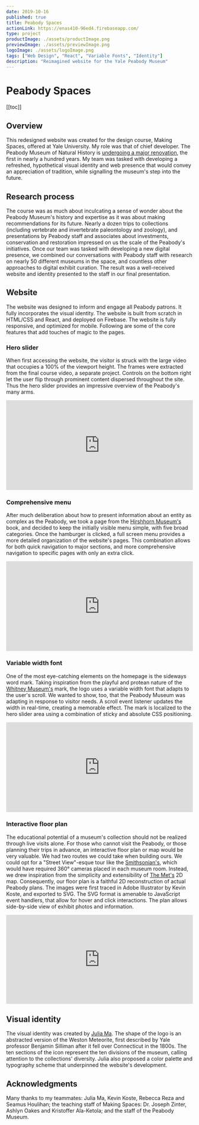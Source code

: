 ```yaml
---
date: 2019-10-16
published: true
title: Peabody Spaces
actionLink: https://enas410-96ed4.firebaseapp.com/
type: project
productImage: ./assets/productImage.png
previewImage: ./assets/previewImage.png
logoImage: ./assets/logoImage.png
tags: ["Web Design", "React", "Variable Fonts", "Identity"]
description: "Reimagined website for the Yale Peabody Museum"
---
```


# Peabody Spaces

[[toc]]

## Overview

This redesigned website was created for the design course, Making Spaces, offered at Yale University. My role was that of chief developer. The Peabody Museum of Natural History is [undergoing a major renovation](https://peabodyevolved.yale.edu/), the first in nearly a hundred years. My team was tasked with developing a refreshed, hypothetical visual identity and web presence that would convey an appreciation of tradition, while signalling the museum's step into the future.

## Research process

The course was as much about inculcating a sense of wonder about the Peabody Museum's history and expertise as it was about making recommendations for its future. Nearly a dozen trips to collections (including vertebrate and invertebrate paleontology and zoology), and presentations by Peabody staff and associates about investments, conservation and restoration impressed on us the scale of the Peabody's initiatives. Once our team was tasked with developing a new digital presence, we combined our conversations with Peabody staff with research on nearly 50 different museums in the space, and countless other approaches to digital exhibit curation. The result was a well-received website and identity presented to the staff in our final presentation.

## Website

The website was designed to inform and engage all Peabody patrons. It fully incorporates the visual identity. The website is built from scratch in HTML/CSS and React, and deployed on Firebase. The website is fully responsive, and optimized for mobile. Following are some of the core features that add touches of magic to the pages.

### Hero slider

When first accessing the website, the visitor is struck with the large video that occupies a 100% of the viewport height. The frames were extracted from the final course video, a separate project. Controls on the bottom right let the user flip through prominent content dispersed throughout the site. Thus the hero slider provides an impressive overview of the Peabody's many arms.

<div style="width:100%;height:0px;position:relative;padding-bottom:47.918%;"><iframe src="https://streamable.com/s/ix839/bmsusx" frameborder="0" width="100%" height="100%" allowfullscreen style="width:100%;height:100%;position:absolute;left:0px;top:0px;overflow:hidden;"></iframe></div>

### Comprehensive menu

After much deliberation about how to present information about an entity as complex as the Peabody, we took a page from the [Hirshhorn Museum's](https://hirshhorn.si.edu/) book, and decided to keep the initially visible menu simple, with five broad categories. Once the hamburger is clicked, a full screen menu provides a more detailed organization of the website's pages. This combination allows for both quick navigation to major sections, and more comprehensive navigation to specific pages with only an extra click.

<div style="width:100%;height:0px;position:relative;padding-bottom:47.918%;"><iframe src="https://streamable.com/s/tn4s8/dupayg" frameborder="0" width="100%" height="100%" allowfullscreen style="width:100%;height:100%;position:absolute;left:0px;top:0px;overflow:hidden;"></iframe></div>

### Variable width font

One of the most eye-catching elements on the homepage is the sideways word mark. Taking inspiration from the playful and protean nature of the [Whitney Museum's](https://whitney.org/) mark, the logo uses a variable width font that adapts to the user's scroll. We wanted to show, too, that the Peabody Museum was adapting in response to visitor needs. A scroll event listener updates the width in real-time, creating a memorable effect. The mark is localized to the hero slider area using a combination of sticky and absolute CSS positioning.

<div style="width:100%;height:0px;position:relative;padding-bottom:47.918%;"><iframe src="https://streamable.com/s/5wc2u/qqdvgc" frameborder="0" width="100%" height="100%" allowfullscreen style="width:100%;height:100%;position:absolute;left:0px;top:0px;overflow:hidden;"></iframe></div>

### Interactive floor plan

The educational potential of a museum's collection should not be realized through live visits alone. For those who cannot visit the Peabody, or those planning their trips in advance, an interactive floor plan or map would be very valuable. We had two routes we could take when building ours. We could opt for a "Street View"-esque tour like the [Smithsonian's](https://naturalhistory2.si.edu/vt3/NMNH/z_NMNH-016.html), which would have required 360° cameras placed in each museum room. Instead, we drew inspiration from the simplicity and extensibility of [The Met's](https://maps.metmuseum.org/) 2D map. Consequently, our floor plan is a faithful 2D reconstruction of actual Peabody plans. The images were first traced in Adobe Illustrator by Kevin Koste, and exported to SVG. The SVG format is amenable to JavaScript event handlers, that allow for hover and click interactions. The plan allows side-by-side view of exhibit photos and information.

<div style="width:100%;height:0px;position:relative;padding-bottom:47.633%;"><iframe src="https://streamable.com/s/6jkbm/scfibq" frameborder="0" width="100%" height="100%" allowfullscreen style="width:100%;height:100%;position:absolute;left:0px;top:0px;overflow:hidden;"></iframe></div>

## Visual identity

The visual identity was created by [Julia Ma](https://juliacma.com). The shape of the logo is an abstracted version of the Weston Meteorite, first described by Yale professor Benjamin Silliman after it fell over Connecticut in the 1800s. The ten sections of the icon represent the ten divisions of the museum, calling attention to the collections' diversity. Julia also proposed a color palette and typography scheme that underpinned the website's development.

## Acknowledgments

Many thanks to my teammates: Julia Ma, Kevin Koste, Rebecca Reza and Seamus Houlihan; the teaching staff of Making Spaces: Dr. Joseph Zinter, Ashlyn Oakes and Kristoffer Ala-Ketola; and the staff of the Peabody Museum.
